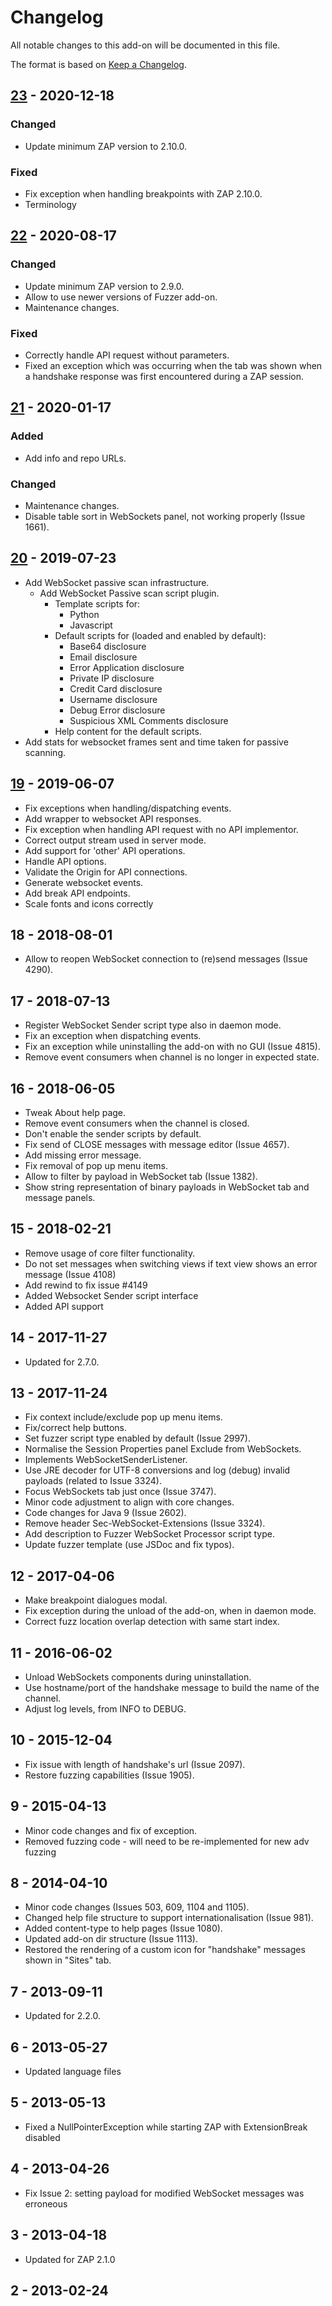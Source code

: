 # Changelog
All notable changes to this add-on will be documented in this file.

The format is based on [Keep a Changelog](https://keepachangelog.com/en/1.0.0/).

## [23] - 2020-12-18
### Changed
- Update minimum ZAP version to 2.10.0.

### Fixed
 - Fix exception when handling breakpoints with ZAP 2.10.0.
 - Terminology

## [22] - 2020-08-17
### Changed
- Update minimum ZAP version to 2.9.0.
- Allow to use newer versions of Fuzzer add-on.
- Maintenance changes.

### Fixed
- Correctly handle API request without parameters.
- Fixed an exception which was occurring when the tab was shown when a handshake response was first encountered during a ZAP session.

## [21] - 2020-01-17
### Added
- Add info and repo URLs.

### Changed
- Maintenance changes.
- Disable table sort in WebSockets panel, not working properly (Issue 1661).

## [20] - 2019-07-23

- Add WebSocket passive scan infrastructure.
  - Add WebSocket Passive scan script plugin.
    - Template scripts for:
      - Python
      - Javascript
    - Default scripts for (loaded and enabled by default):
      - Base64 disclosure
      - Email disclosure
      - Error Application disclosure
      - Private IP disclosure
      - Credit Card disclosure
      - Username disclosure
      - Debug Error disclosure
      - Suspicious XML Comments disclosure
    - Help content for the default scripts.
- Add stats for websocket frames sent and time taken for passive scanning.

## [19] - 2019-06-07

- Fix exceptions when handling/dispatching events.
- Add wrapper to websocket API responses.
- Fix exception when handling API request with no API implementor.
- Correct output stream used in server mode.
- Add support for 'other' API operations.
- Handle API options.
- Validate the Origin for API connections.
- Generate websocket events.
- Add break API endpoints.
- Scale fonts and icons correctly

## 18 - 2018-08-01

- Allow to reopen WebSocket connection to (re)send messages (Issue 4290).

## 17 - 2018-07-13

- Register WebSocket Sender script type also in daemon mode.
- Fix an exception when dispatching events.
- Fix an exception while uninstalling the add-on with no GUI (Issue 4815).
- Remove event consumers when channel is no longer in expected state.

## 16 - 2018-06-05

- Tweak About help page.
- Remove event consumers when the channel is closed.
- Don't enable the sender scripts by default.
- Fix send of CLOSE messages with message editor (Issue 4657).
- Add missing error message.
- Fix removal of pop up menu items.
- Allow to filter by payload in WebSocket tab (Issue 1382).
- Show string representation of binary payloads in WebSocket tab and message panels.

## 15 - 2018-02-21

- Remove usage of core filter functionality.
- Do not set messages when switching views if text view shows an error message (Issue 4108)
- Add rewind to fix issue #4149
- Added Websocket Sender script interface
- Added API support

## 14 - 2017-11-27

- Updated for 2.7.0.

## 13 - 2017-11-24

- Fix context include/exclude pop up menu items.
- Fix/correct help buttons.
- Set fuzzer script type enabled by default (Issue 2997).
- Normalise the Session Properties panel Exclude from WebSockets.
- Implements WebSocketSenderListener.
- Use JRE decoder for UTF-8 conversions and log (debug) invalid payloads (related to Issue 3324).
- Focus WebSockets tab just once (Issue 3747).
- Minor code adjustment to align with core changes.
- Code changes for Java 9 (Issue 2602).
- Remove header Sec-WebSocket-Extensions (Issue 3324).
- Add description to Fuzzer WebSocket Processor script type.
- Update fuzzer template (use JSDoc and fix typos).

## 12 - 2017-04-06

- Make breakpoint dialogues modal.
- Fix exception during the unload of the add-on, when in daemon mode.
- Correct fuzz location overlap detection with same start index.

## 11 - 2016-06-02

- Unload WebSockets components during uninstallation.
- Use hostname/port of the handshake message to build the name of the channel.
- Adjust log levels, from INFO to DEBUG.

## 10 - 2015-12-04

- Fix issue with length of handshake's url (Issue 2097).
- Restore fuzzing capabilities (Issue 1905).

## 9 - 2015-04-13

- Minor code changes and fix of exception.
- Removed fuzzing code - will need to be re-implemented for new adv fuzzing

## 8 - 2014-04-10

- Minor code changes (Issues 503, 609, 1104 and 1105).
- Changed help file structure to support internationalisation (Issue 981).
- Added content-type to help pages (Issue 1080).
- Updated add-on dir structure (Issue 1113).
- Restored the rendering of a custom icon for "handshake" messages shown in "Sites" tab.

## 7 - 2013-09-11

- Updated for 2.2.0.

## 6 - 2013-05-27

- Updated language files

## 5 - 2013-05-13

- Fixed a NullPointerException while starting ZAP with ExtensionBreak disabled

## 4 - 2013-04-26

- Fix Issue 2: setting payload for modified WebSocket messages was erroneous

## 3 - 2013-04-18

- Updated for ZAP 2.1.0

## 2 - 2013-02-24



[23]: https://github.com/zaproxy/zap-extensions/releases/websocket-v23
[22]: https://github.com/zaproxy/zap-extensions/releases/websocket-v22
[21]: https://github.com/zaproxy/zap-extensions/releases/websocket-v21
[20]: https://github.com/zaproxy/zap-extensions/releases/websocket-v20
[19]: https://github.com/zaproxy/zap-extensions/releases/websocket-v19
